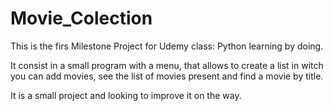 # Movie_Colection

This is the firs Milestone Project for Udemy class: Python learning by doing.

It consist in a small program with a menu, that allows to create a list in witch you can add movies, see the list of movies present and find a movie by title.

It is a small project and looking to improve it on the way.
